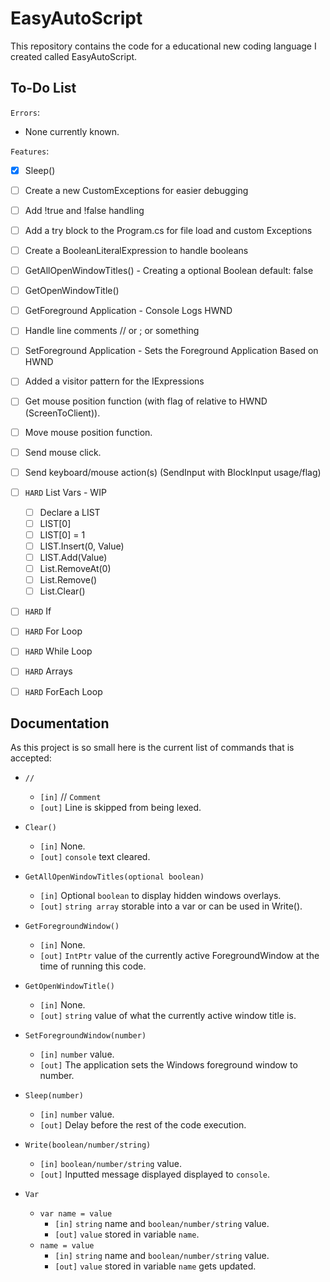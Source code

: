 # EasyAutoScript

This repository contains the code for a educational new coding language I created called EasyAutoScript.

## To-Do List

`Errors`:

- None currently known.

`Features`:

- [x] Sleep()
- [ ] Create a new CustomExceptions for easier debugging
- [ ] Add !true and !false handling
- [ ] Add a try block to the Program.cs for file load and custom Exceptions
- [ ] Create a BooleanLiteralExpression to handle booleans
- [ ] GetAllOpenWindowTitles() - Creating a optional Boolean default: false
- [ ] GetOpenWindowTitle()
- [ ] GetForeground Application - Console Logs HWND
- [ ] Handle line comments // or ; or something
- [ ] SetForeground Application - Sets the Foreground Application Based on HWND
- [ ] Added a visitor pattern for the IExpressions
- [ ] Get mouse position function (with flag of relative to HWND (ScreenToClient)).
- [ ] Move mouse position function.
- [ ] Send mouse click.
- [ ] Send keyboard/mouse action(s) (SendInput with BlockInput usage/flag)
- [ ] `HARD` List Vars - WIP

  - [ ] Declare a LIST
  - [ ] LIST[0]
  - [ ] LIST[0] = 1
  - [ ] LIST.Insert(0, Value)
  - [ ] LIST.Add(Value)
  - [ ] List.RemoveAt(0)
  - [ ] List.Remove()
  - [ ] List.Clear()

- [ ] `HARD` If
- [ ] `HARD` For Loop
- [ ] `HARD` While Loop
- [ ] `HARD` Arrays
- [ ] `HARD` ForEach Loop

## Documentation

As this project is so small here is the current list of commands that is accepted:

- `//`

  - `[in]` // `Comment`
  - `[out]` Line is skipped from being lexed.

- `Clear()`

  - `[in]` None.
  - `[out]` `console` text cleared.

- `GetAllOpenWindowTitles(optional boolean)`

  - `[in]` Optional `boolean` to display hidden windows overlays.
  - `[out]` `string array` storable into a var or can be used in Write().

- `GetForegroundWindow()`

  - `[in]` None.
  - `[out]` `IntPtr` value of the currently active ForegroundWindow at the time of running this code.

- `GetOpenWindowTitle()`

  - `[in]` None.
  - `[out]` `string` value of what the currently active window title is.

- `SetForegroundWindow(number)`

  - `[in]` `number` value.
  - `[out]` The application sets the Windows foreground window to number.

- `Sleep(number)`

  - `[in]` `number` value.
  - `[out]` Delay before the rest of the code execution.

- `Write(boolean/number/string)`

  - `[in]` `boolean/number/string` value.
  - `[out]` Inputted message displayed displayed to `console`.

- `Var`
  - `var name = value`
    - `[in]` `string` name and `boolean/number/string` value.
    - `[out]` `value` stored in variable `name`.
  - `name = value`
    - `[in]` `string` name and `boolean/number/string` value.
    - `[out]` `value` stored in variable `name` gets updated.
